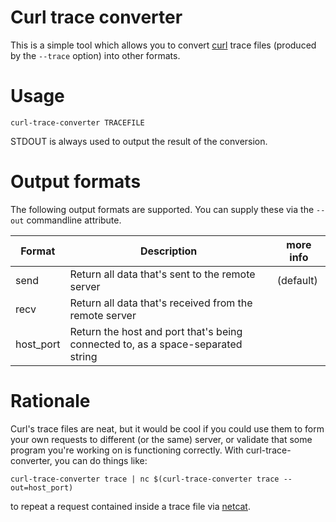 # Curl trace converter

This is a simple tool which allows you to convert [curl](https://curl.haxx.se/) trace files (produced by the `--trace` option) into other formats.

# Usage

`curl-trace-converter TRACEFILE`

STDOUT is always used to output the result of the conversion.

# Output formats

The following output formats are supported. You can supply these via the `--out` commandline attribute.

| Format | Description | more info |
| ------ | ----------- | --------- |
| send   | Return all data that's sent to the remote server | (default) |
| recv   | Return all data that's received from the remote server |  |
| host_port | Return the host and port that's being connected to, as a space-separated string |

# Rationale

Curl's trace files are neat, but it would be cool if you could use them to form your own requests to different (or the same) server, or validate that some program you're working on is functioning correctly. With curl-trace-converter, you can do things like:

`curl-trace-converter trace | nc $(curl-trace-converter trace --out=host_port)`

to repeat a request contained inside a trace file via [netcat](https://en.wikipedia.org/wiki/Netcat).
